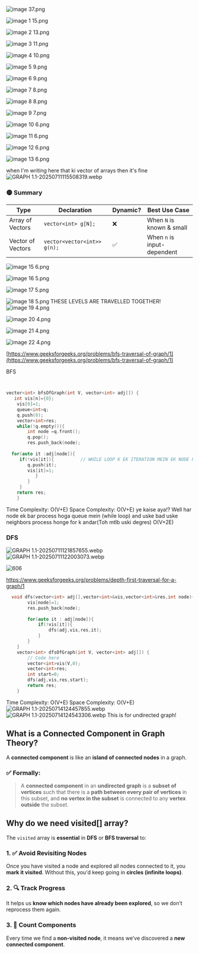 ![image 37.png](../../../../../Images/image%2037.png)

![image 1 15.png](../../../../../Images/image%201%2015.png)

![image 2 13.png](../../../../../Images/image%202%2013.png)

![image 3 11.png](../../../../../Images/image%203%2011.png)

![image 4 10.png](../../../../../Images/image%204%2010.png)

![image 5 9.png](../../../../../Images/image%205%209.png)

![image 6 9.png](../../../../../Images/image%206%209.png)

![image 7 8.png](../../../../../Images/image%207%208.png)

![image 8 8.png](../../../../../Images/image%208%208.png)

![image 9 7.png](../../../../../Images/image%209%207.png)

![image 10 6.png](../../../../../Images/image%2010%206.png)

![image 11 6.png](../../../../../Images/image%2011%206.png)

![image 12 6.png](../../../../../Images/image%2012%206.png)

![image 13 6.png](../../../../../Images/image%2013%206.png)

when I'm writing here that ki  vector of arrays then it's fine
![GRAPH 1.1-20250711115508319.webp](../../../../../Images/GRAPH%201.1-20250711115508319.webp)
### 🟡 Summary

|Type|Declaration|Dynamic?|Best Use Case|
|---|---|---|---|
|Array of Vectors|`vector<int> g[N];`|❌|When `N` is known & small|
|Vector of Vectors|`vector<vector<int>> g(n);`|✅|When `n` is input-dependent|




![image 15 6.png](../../../../../Images/image%2015%206.png)

![image 16 5.png](../../../../../Images/image%2016%205.png)

![image 17 5.png](../../../../../Images/image%2017%205.png)

![image 18 5.png](../../../../../Images/image%2018%205.png)
THESE LEVELS ARE TRAVELLED TOGETHER!
![image 19 4.png](../../../../../Images/image%2019%204.png)

![image 20 4.png](../../../../../Images/image%2020%204.png)

![image 21 4.png](../../../../../Images/image%2021%204.png)

![image 22 4.png](../../../../../Images/image%2022%204.png)

[https://www.geeksforgeeks.org/problems/bfs-traversal-of-graph/1](https://www.geeksforgeeks.org/problems/bfs-traversal-of-graph/1)

BFS
```c++


vector<int> bfsOfGraph(int V, vector<int> adj[]) {
   int vis[n]={0};
    vis[0]=1;
    queue<int>q;
    q.push(0);
    vector<int>res;
    while(!q.empty()){
        int node =q.front();
        q.pop();
        res.push_back(node);
 
  for(auto it :adj[node]){  
     if(!vis[it]){          // WHILE LOOP K EK ITERATION MEIN EK NODE PROCESS HOTA HAI!!! AUR USKE SARE NEIGHBORS VISIT HOJATE                                 HAIN!
        q.push(it);
        vis[it]=1;
           }
        }
     }
    return res;
    }

```

Time Complexity: O(V+E)
Space Complexity: O(V+E)  ye kaise aya!?
Well har node ek bar process hoga queue mein (while loop) and uske bad uske neighbors process honge for k andar(Toh mtlb uski degres)
O(V+2E)
### **DFS**

![GRAPH 1.1-20250711121857655.webp](../../../../../Images/GRAPH%201.1-20250711121857655.webp)
![GRAPH 1.1-20250711122003073.webp](../../../../../Images/GRAPH%201.1-20250711122003073.webp)

![606](../../../../../Images/GRAPH%201.1-20250711122033160.webp)

https://www.geeksforgeeks.org/problems/depth-first-traversal-for-a-graph/1


```c++
  void dfs(vector<int> adj[],vector<int>&vis,vector<int>&res,int node){
        vis[node]=1;
        res.push_back(node);
        
        for(auto it : adj[node]){
            if(!vis[it]){
                dfs(adj,vis,res,it);
            }
        }
    }
    vector<int> dfsOfGraph(int V, vector<int> adj[]) {
        // Code here
        vector<int>vis(V,0);
        vector<int>res;
        int start=0;
        dfs(adj,vis,res,start);
        return res;
    }
```

Time Complexity: O(V+E)
Space Complexity: O(V+E)
![GRAPH 1.1-20250714124457855.webp](../../../../../Images/GRAPH%201.1-20250714124457855.webp)
![GRAPH 1.1-20250714124543306.webp](../../../../../Images/GRAPH%201.1-20250714124543306.webp)
This is for undirected graph!

## What is a **Connected Component** in Graph Theory?

A **connected component** is like an **island of connected nodes** in a graph.

### ✅ Formally:

> A **connected component** in an **undirected graph** is a **subset of vertices** such that there is a **path between every pair of vertices** in this subset, and **no vertex in the subset** is connected to any **vertex outside** the subset.


## Why do we need **visited[] array**?

The `visited` array is **essential** in **DFS** or **BFS traversal** to:

### 1. ✅ **Avoid Revisiting Nodes**

Once you have visited a node and explored all nodes connected to it, you **mark it visited**. Without this, you'd keep going in **circles (infinite loops)**.

### 2. 🔍 **Track Progress**

It helps us **know which nodes have already been explored**, so we don’t reprocess them again.

### 3. 🧮 **Count Components**

Every time we find a **non-visited node**, it means we’ve discovered a **new connected component**.


